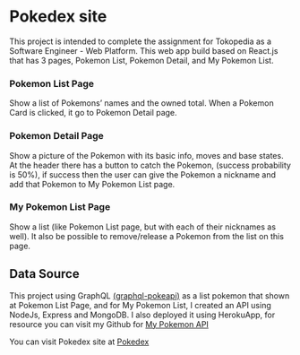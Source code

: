 # Pokedex site

This project is intended to complete the assignment for Tokopedia as a Software Engineer - Web Platform. This web app build based on React.js that has 3 pages, Pokemon List, Pokemon Detail, and My Pokemon List. 

### Pokemon List Page
Show a list of Pokemons’ names and the owned total. When a Pokemon Card is clicked, it go to Pokemon Detail page.

### Pokemon Detail Page
Show a picture of the Pokemon with its basic info, moves and base states. At the header there has a button to catch the Pokemon, (success probability is 50%), if success then the user can give the Pokemon a nickname and add that Pokemon to My Pokemon List page.

### My Pokemon List Page
Show a list (like Pokemon List page, but with each of their nicknames as well). It also be possible to remove/release a Pokemon from the list on this page. 


## Data Source
This project using GraphQL <a href="https://graphql-pokeapi.vercel.app" target="_blank">(graphql-pokeapi)</a> as a list pokemon that shown at Pokemon List Page, and for My Pokemon List, I created an API using NodeJs, Express and MongoDB. I also deployed it using HerokuApp, for resource you can visit my Github for <a href="https://github.com/amalianrlt/pokemonApi" target="_blank">My Pokemon API</a>

You can visit Pokedex site at <a href="https://pokedex.amalianurlita.com" target="_blank">Pokedex</p>
